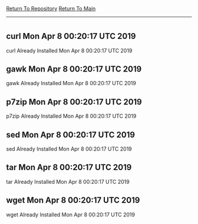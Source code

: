 [Return To Repository](https://github.com/deathbybandaid/piholeparser/)
[Return To Main](https://github.com/deathbybandaid/piholeparser/blob/master/RecentRunLogs/Mainlog.md)
____________________________________
# 
## curl Mon Apr 8 00:20:17 UTC 2019
curl Already Installed Mon Apr 8 00:20:17 UTC 2019
## gawk Mon Apr 8 00:20:17 UTC 2019
gawk Already Installed Mon Apr 8 00:20:17 UTC 2019
## p7zip Mon Apr 8 00:20:17 UTC 2019
p7zip Already Installed Mon Apr 8 00:20:17 UTC 2019
## sed Mon Apr 8 00:20:17 UTC 2019
sed Already Installed Mon Apr 8 00:20:17 UTC 2019
## tar Mon Apr 8 00:20:17 UTC 2019
tar Already Installed Mon Apr 8 00:20:17 UTC 2019
## wget Mon Apr 8 00:20:17 UTC 2019
wget Already Installed Mon Apr 8 00:20:17 UTC 2019
